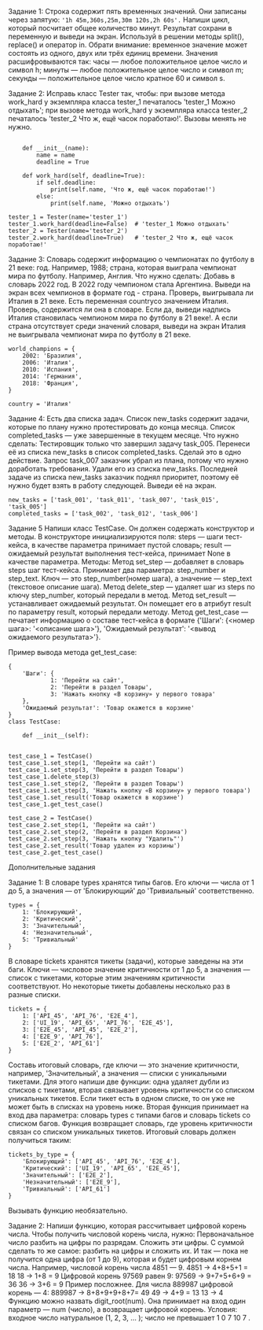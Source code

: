 Задание 1:
Строка содержит пять временных значений. Они записаны через запятую:
`'1h 45m,360s,25m,30m 120s,2h 60s'.`
Напиши цикл, который посчитает общее количество минут. Результат сохрани в переменную и выведи на экран. Используй в решении методы split(), replace() и оператор in.
Обрати внимание: временное значение может состоять из одного, двух или трёх единиц времени. Значения расшифровываются так:
часы — любое положительное целое число и символ h;
минуты — любое положительное целое число и символ m;
секунды — положительное целое число кратное 60 и символ s.

Задание 2:
Исправь класс Tester так, чтобы:
при вызове метода work_hard у экземпляра класса tester_1 печаталось 'tester_1 Можно отдыхать';
при вызове метода work_hard у экземпляра класса tester_2 печаталось 'tester_2 Что ж, ещё часок поработаю!'.
Вызовы менять не нужно.
```class Tester:

    def __init__(name):
        name = name
        deadline = True

    def work_hard(self, deadline=True):
        if self.deadline:
            print(self.name, 'Что ж, ещё часок поработаю!')
        else:
            print(self.name, 'Можно отдыхать')

tester_1 = Tester(name='tester_1')
tester_1.work_hard(deadline=False)  # 'tester_1 Можно отдыхать'
tester_2 = Tester(name='tester_2')
tester_2.work_hard(deadline=True)   # 'tester_2 Что ж, ещё часок поработаю!' 
```

Задание 3:
Словарь содержит информацию о чемпионатах по футболу в 21 веке:
год. Например, 1988;
страна, которая выиграла чемпионат мира по футболу. Например, Англия.
Что нужно сделать:
Добавь в словарь 2022 год. В 2022 году чемпионом стала Аргентина.
Выведи на экран всех чемпионов в формате год - страна.
Проверь, выигрывала ли Италия в 21 веке. Есть переменная countryсо значением Италия. Проверь, содержится ли она в словаре. Если да, выведи надпись Италия cтановилась чемпионом мира по футболу в 21 веке!. А если страна отсутствует среди значений словаря, выведи на экран Италия не выигрывала чемпионат мира по футболу в 21 веке.
```
world_champions = {
    2002: 'Бразилия',
    2006: 'Италия',
    2010: 'Испания',
    2014: 'Германия',
    2018: 'Франция',
}

country = 'Италия'
```


Задание 4:
Есть два списка задач. Список new_tasks содержит задачи, которые по плану нужно протестировать до конца месяца. Список completed_tasks — уже завершенные в текущем месяце.
Что нужно сделать:
Тестировщик только что завершил задачу task_005. Перенеси её из списка new_tasks в список completed_tasks. Сделай это в одно действие.
Запрос task_007 заказчик убрал из плана, потому что нужно доработать требования. Удали его из списка new_tasks.
Последней задаче из списка new_tasks заказчик поднял приоритет, поэтому её нужно будет взять в работу следующей. Выведи её на экран.
```
new_tasks = ['task_001', 'task_011', 'task_007', 'task_015', 'task_005']
completed_tasks = ['task_002', 'task_012', 'task_006'] 
```
Задание 5
Напиши класс TestCase. Он должен содержать конструктор и методы.
В конструкторе инициализируются поля:
steps — шаги тест-кейса, в качестве параметра принимает пустой словарь;
result — ожидаемый результат выполнения тест-кейса, принимает None в качестве параметра.
Методы:
Метод set_step — добавляет в словарь steps шаг тест-кейса. Принимает два параметра: step_number и step_text. Ключ — это step_number(номер шага), а значение — step_text (текстовое описание шага).
Метод delete_step — удаляет шаг из steps по ключу step_number, который передали в метод.
Метод set_result — устанавливает ожидаемый результат. Он помещает его в атрибут result по параметру result, который передали методу.
Метод get_test_case — печатает информацию о составе тест-кейса в формате {'Шаги': {<номер шага>: '<описание шага>'}, 'Ожидаемый результат': '<вывод ожидаемого результата>'}.

Пример вывода метода get_test_case:
```
{
    'Шаги': {
            1: 'Перейти на сайт', 
            2: 'Перейти в раздел Товары', 
            3: 'Нажать кнопку «В корзину» у первого товара'
    }, 
    'Ожидаемый результат': 'Товар окажется в корзине'
} 
class TestCase:

    def __init__(self):


test_case_1 = TestCase()
test_case_1.set_step(1, 'Перейти на сайт')
test_case_1.set_step(3, 'Перейти в раздел Товары')
test_case_1.delete_step(3)
test_case_1.set_step(2, 'Перейти в раздел Товары')
test_case_1.set_step(3, 'Нажать кнопку «В корзину» у первого товара')
test_case_1.set_result('Товар окажется в корзине')
test_case_1.get_test_case()

test_case_2 = TestCase()
test_case_2.set_step(1, 'Перейти на сайт')
test_case_2.set_step(2, 'Перейти в раздел Корзина')
test_case_2.set_step(3, 'Нажать кнопку "Удалить"')
test_case_2.set_result('Товар удален из корзины')
test_case_2.get_test_case() 
```
Дополнительные задания

Задание 1:
В словаре types хранятся типы багов. Его ключи — числа от 1 до 5, а значения — от 'Блокирующий'  до 'Тривиальный' соответственно. 
```
types = {
    1: 'Блокирующий',
    2: 'Критический',
    3: 'Значительный',
    4: 'Незначительный',
    5: 'Тривиальный'
} 
```
В словаре tickets хранятся тикеты (задачи), которые заведены на эти баги. Ключи — числовое значение критичности от 1 до 5, а значения — список с тикетами, которые этим значениям критичности соответствуют. Но некоторые тикеты добавлены несколько раз в разные списки.
```
tickets = {
    1: ['API_45', 'API_76', 'E2E_4'],
    2: ['UI_19', 'API_65', 'API_76', 'E2E_45'],
    3: ['E2E_45', 'API_45', 'E2E_2'],
    4: ['E2E_9', 'API_76'],
    5: ['E2E_2', 'API_61']
} 
```
Составь итоговый словарь, где ключи — это значение критичности, например, 'Значительный', а значения — списки с уникальными тикетами. 
Для этого напиши две функции: 
одна удаляет дубли из списков с тикетами,
вторая связывает уровень критичности со списком уникальных тикетов.
Если тикет есть в одном списке, то он уже не может быть в списках на уровень ниже. 
Вторая функция принимает на вход два параметра: словарь types с типами багов и словарь tickets со списком багов. Функция возвращает словарь, где уровень критичности связан со списком уникальных тикетов.
Итоговый словарь должен получиться таким:
```
tickets_by_type = {
    'Блокирующий': ['API_45', 'API_76', 'E2E_4'],
    'Критический': ['UI_19', 'API_65', 'E2E_45'],
    'Значительный': ['E2E_2'],
    'Незначительный': ['E2E_9'],
    'Тривиальный': ['API_61']
} 
```
Вызывать функцию необязательно.

Задание 2:
Напиши функцию, которая рассчитывает цифровой корень числа. 
Чтобы получить числовой корень числа, нужно:
Первоначальное число разбить на цифры по разрядам.
Сложить эти цифры.
С суммой сделать то же самое: разбить на цифры и сложить их.
И так — пока не получится одна цифра (от 1 до 9), которая и будет цифровым корнем числа.
Например, числовой корень числа 4851 — 9.
4851 → 4+8+5+1 = 18
18 → 1+8 = 9
Цифровой корень 97569 равен 9:
97569 → 9+7+5+6+9 = 36
36 → 3+6 = 9
Пример посложнее. Для числа 889987 цифровой корень — 4:
889987 → 8+8+9+9+8+7= 49
49 → 4+9 = 13
13 → 4
Функцию можно назвать digit_root(num). Она принимает на вход один параметр — num (число), а возвращает цифровой корень.
Условия: 
входное число натуральное (1, 2, 3, … );
число не превышает 
1
0
7
10 
7
 .
